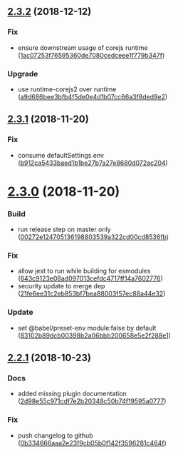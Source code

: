 ## [2.3.2](https://github.com/WTW-IM/babel-preset-wtw-im/compare/v2.3.1...v2.3.2) (2018-12-12)


### Fix

* ensure downstream usage of corejs runtime ([1ac07253f76595360de7080cedceee1f779b347f](https://github.com/WTW-IM/babel-preset-wtw-im/commit/1ac07253f76595360de7080cedceee1f779b347f))

### Upgrade

* use runtime-corejs2 over runtime ([a9d686bee3bfb4f5de0e4d1b07cc66a3f8ded9e2](https://github.com/WTW-IM/babel-preset-wtw-im/commit/a9d686bee3bfb4f5de0e4d1b07cc66a3f8ded9e2))

## [2.3.1](https://github.com/WTW-IM/babel-preset-wtw-im/compare/v2.3.0...v2.3.1) (2018-11-20)


### Fix

* consume defaultSettings.env ([b912ca5433baed1b1be27b7a27e8680d072ac204](https://github.com/WTW-IM/babel-preset-wtw-im/commit/b912ca5433baed1b1be27b7a27e8680d072ac204))

# [2.3.0](https://github.com/WTW-IM/babel-preset-wtw-im/compare/v2.2.1...v2.3.0) (2018-11-20)


### Build

* run release step on master only ([00272e124705136198803539a322cd00cd8536fb](https://github.com/WTW-IM/babel-preset-wtw-im/commit/00272e124705136198803539a322cd00cd8536fb))

### Fix

* allow jest to run while building for esmodules ([643c9123e08ad097013cefdc4717ff14a7602776](https://github.com/WTW-IM/babel-preset-wtw-im/commit/643c9123e08ad097013cefdc4717ff14a7602776))
* security update to merge dep ([21fe6ee31c2eb853bf7bea88003f57ec88a44e32](https://github.com/WTW-IM/babel-preset-wtw-im/commit/21fe6ee31c2eb853bf7bea88003f57ec88a44e32))

### Update

* set @babel/preset-env module:false by default ([83102b89dcb00398b2a06bbb200658e5e2f288e1](https://github.com/WTW-IM/babel-preset-wtw-im/commit/83102b89dcb00398b2a06bbb200658e5e2f288e1))

## [2.2.1](https://github.com/WTW-IM/babel-preset-wtw-im/compare/v2.2.0...v2.2.1) (2018-10-23)


### Docs

* added missing plugin documentation ([2d98e55c971cdf7e2b20348c50b74f19595a0777](https://github.com/WTW-IM/babel-preset-wtw-im/commit/2d98e55c971cdf7e2b20348c50b74f19595a0777))

### Fix

* push changelog to github ([0b334666aaa2e23f9cb05b0f142f3596281c464f](https://github.com/WTW-IM/babel-preset-wtw-im/commit/0b334666aaa2e23f9cb05b0f142f3596281c464f))
